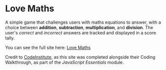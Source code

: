 # Love Maths

A simple game that challenges users with maths equations to answer, with a choice between **addition**, **subtraction**, **multiplication**, and **division**. The user's *correct* and *incorrect* answers are tracked and displayed in a score tally.

You can see the full site here: [Love Maths](https://sadghoblin.github.io/love-maths/)

Credit to [CodeInstitute](https://codeinstitute.net/), as this site was completed alongside their Coding Walkthrough, as part of the *JavaScript Essentials* module.